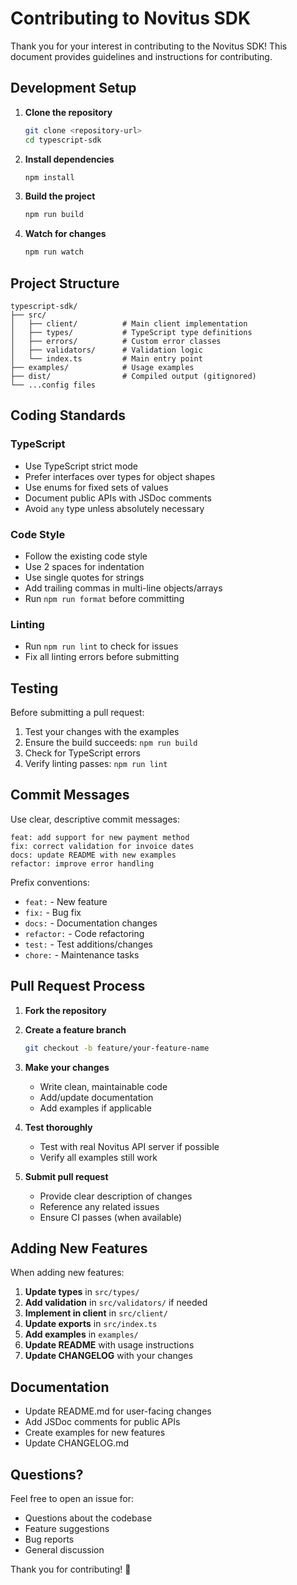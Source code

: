# Contributing to Novitus SDK

Thank you for your interest in contributing to the Novitus SDK! This document provides guidelines and instructions for contributing.

## Development Setup

1. **Clone the repository**
   ```bash
   git clone <repository-url>
   cd typescript-sdk
   ```

2. **Install dependencies**
   ```bash
   npm install
   ```

3. **Build the project**
   ```bash
   npm run build
   ```

4. **Watch for changes**
   ```bash
   npm run watch
   ```

## Project Structure

```
typescript-sdk/
├── src/
│   ├── client/          # Main client implementation
│   ├── types/           # TypeScript type definitions
│   ├── errors/          # Custom error classes
│   ├── validators/      # Validation logic
│   └── index.ts         # Main entry point
├── examples/            # Usage examples
├── dist/                # Compiled output (gitignored)
└── ...config files
```

## Coding Standards

### TypeScript

- Use TypeScript strict mode
- Prefer interfaces over types for object shapes
- Use enums for fixed sets of values
- Document public APIs with JSDoc comments
- Avoid `any` type unless absolutely necessary

### Code Style

- Follow the existing code style
- Use 2 spaces for indentation
- Use single quotes for strings
- Add trailing commas in multi-line objects/arrays
- Run `npm run format` before committing

### Linting

- Run `npm run lint` to check for issues
- Fix all linting errors before submitting

## Testing

Before submitting a pull request:

1. Test your changes with the examples
2. Ensure the build succeeds: `npm run build`
3. Check for TypeScript errors
4. Verify linting passes: `npm run lint`

## Commit Messages

Use clear, descriptive commit messages:

```
feat: add support for new payment method
fix: correct validation for invoice dates
docs: update README with new examples
refactor: improve error handling
```

Prefix conventions:
- `feat:` - New feature
- `fix:` - Bug fix
- `docs:` - Documentation changes
- `refactor:` - Code refactoring
- `test:` - Test additions/changes
- `chore:` - Maintenance tasks

## Pull Request Process

1. **Fork the repository**
2. **Create a feature branch**
   ```bash
   git checkout -b feature/your-feature-name
   ```

3. **Make your changes**
   - Write clean, maintainable code
   - Add/update documentation
   - Add examples if applicable

4. **Test thoroughly**
   - Test with real Novitus API server if possible
   - Verify all examples still work

5. **Submit pull request**
   - Provide clear description of changes
   - Reference any related issues
   - Ensure CI passes (when available)

## Adding New Features

When adding new features:

1. **Update types** in `src/types/`
2. **Add validation** in `src/validators/` if needed
3. **Implement in client** in `src/client/`
4. **Update exports** in `src/index.ts`
5. **Add examples** in `examples/`
6. **Update README** with usage instructions
7. **Update CHANGELOG** with your changes

## Documentation

- Update README.md for user-facing changes
- Add JSDoc comments for public APIs
- Create examples for new features
- Update CHANGELOG.md

## Questions?

Feel free to open an issue for:
- Questions about the codebase
- Feature suggestions
- Bug reports
- General discussion

Thank you for contributing! 🎉


